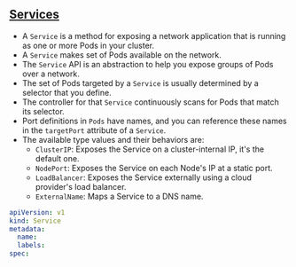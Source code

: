 ## [Services](https://kubernetes.io/docs/concepts/services-networking/service/)

- A `Service` is a method for exposing a network application that is running as one or more Pods in your cluster.
- A `Service` makes set of Pods available on the network.
- The `Service` API is an abstraction to help you expose groups of Pods over a network.
- The set of Pods targeted by a `Service` is usually determined by a selector that you define.
- The controller for that `Service` continuously scans for Pods that match its selector.
- Port definitions in `Pods` have names, and you can reference these names in the `targetPort` attribute of a `Service`.
- The available type values and their behaviors are:
    - `ClusterIP`: Exposes the Service on a cluster-internal IP, it's the default one.
    - `NodePort`: Exposes the Service on each Node's IP at a static port.
    - `LoadBalancer`: Exposes the Service externally using a cloud provider's load balancer.
    - `ExternalName`: Maps a Service to a DNS name.

```yaml
apiVersion: v1
kind: Service
metadata:
  name:
  labels:
spec:
```
